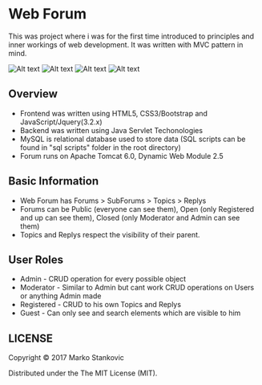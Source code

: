 # Web Forum

This was project where i was for the first time introduced to principles and inner workings of web development.
It was written with MVC pattern in mind.

![Alt text](https://image.ibb.co/bNWnCF/f1.png "Picture of GUI")
![Alt text](https://image.ibb.co/kaZ7CF/f2.png "Picture of GUI")
![Alt text](https://image.ibb.co/gPHG6a/f3.png "Picture of GUI")
![Alt text](https://image.ibb.co/hwvQzv/f4.png "Picture of GUI")



## Overview

* Frontend was written using HTML5, CSS3/Bootstrap and JavaScript/Jquery(3.2.x)
* Backend was written using Java Servlet Techonologies
* MySQL is relational database used to store data (SQL scripts can be found in "sql scripts" folder in the root directory)
* Forum runs on Apache Tomcat 6.0, Dynamic Web Module 2.5

## Basic Information
* Web Forum has Forums > SubForums > Topics > Replys
* Forums can be Public (everyone can see them), Open (only Registered and up can see them), Closed (only Moderator and Admin can see them)
* Topics and Replys respect the visibility of their parent.

## User Roles
* Admin - CRUD operation for every possible object
* Moderator - Similar to Admin but cant work CRUD operations on Users or anything Admin made
* Registered - CRUD to his own Topics and Replys
* Guest - Can only see and search elements which are visible to him


## LICENSE

Copyright © 2017 Marko Stankovic

Distributed under the The MIT License (MIT).
